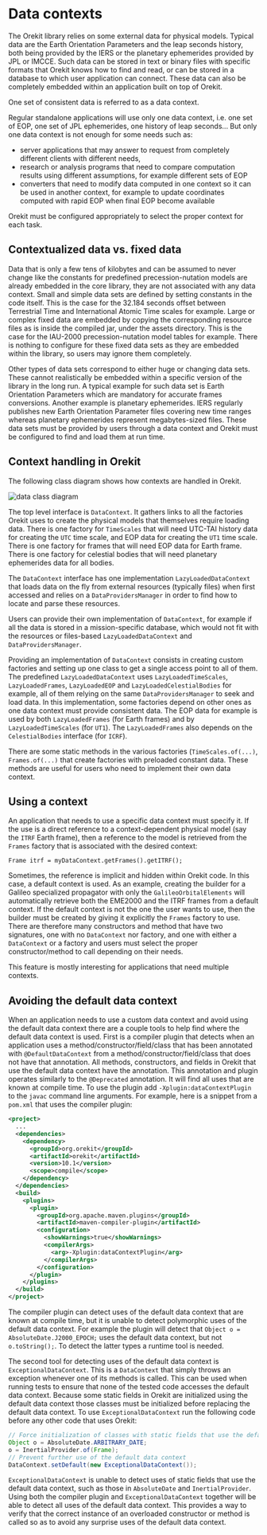 <!--- Copyright 2002-2021 CS GROUP
  Licensed under the Apache License, Version 2.0 (the "License");
  you may not use this file except in compliance with the License.
  You may obtain a copy of the License at

    http://www.apache.org/licenses/LICENSE-2.0

  Unless required by applicable law or agreed to in writing, software
  distributed under the License is distributed on an "AS IS" BASIS,
  WITHOUT WARRANTIES OR CONDITIONS OF ANY KIND, either express or implied.
  See the License for the specific language governing permissions and
  limitations under the License.
-->

# Data contexts

The Orekit library relies on some external data for physical models. Typical data
are the Earth Orientation Parameters and the leap seconds history, both being
provided by the IERS or the planetary ephemerides provided by JPL or IMCCE. Such data
can be stored in text or binary files with specific formats that Orekit knows how to
find and read, or can be stored in a database to which user application can connect.
These data can also be completely embedded within an application built on top of Orekit.

One set of consistent data is referred to as a data context.

Regular standalone applications will use only one data context, i.e. one set of EOP,
one set of JPL ephemerides, one history of leap seconds... But only one data context
is not enough for some needs such as:

  - server applications that may answer to request from completely different clients
    with different needs,
  - research or analysis programs that need to compare computation results using
    different assumptions, for example different sets of EOP
  - converters that need to modify data computed in one context so it can be used in
    another context, for example to update coordinates computed with rapid EOP when
    final EOP become available

Orekit must be configured appropriately to select the proper context for each task.

## Contextualized data vs. fixed data

Data that is only a few tens of kilobytes and can be assumed to never change like
the constants for predefined precession-nutation models are already embedded in the core
library, they are not associated with any data context. Small and simple data sets are
defined by setting constants in the code itself. This is the case for the 32.184 seconds
offset between Terrestrial Time and International Atomic Time scales for example. Large
or complex fixed data are embedded by copying the corresponding resource files as is inside
the compiled jar, under the assets directory. This is the case for the IAU-2000
precession-nutation model tables for example. There is nothing to configure for these
fixed data sets as they are embedded within the library, so users may ignore them completely.

Other types of data sets correspond to either huge or changing data sets. These cannot
realistically be embedded within a specific version of the library in the long run. A
typical example for such data set is Earth Orientation Parameters which are mandatory for
accurate frames conversions. Another example is planetary ephemerides. IERS regularly
publishes new Earth Orientation Parameter files covering new time ranges whereas planetary
ephemerides represent megabytes-sized files. These data sets must be provided by users
through a data context and Orekit must be configured to find and load them at run time.

## Context handling in Orekit

The following class diagram shows how contexts are handled in Orekit.

![data class diagram](../images/design/data-context-class-diagram.png)

The top level interface is `DataContext`. It gathers links to all the factories Orekit uses
to create the physical models that themselves require loading data. There is one
factory for `TimeScales` that will need UTC-TAI history data for creating the `UTC` time
scale, and EOP data for creating the `UT1` time scale. There is one factory for frames
that will need EOP data for Earth frame. There is one factory for celestial bodies that
will need planetary ephemerides data for all bodies.

The `DataContext` interface has one implementation `LazyLoadedDataContext` that loads data
on the fly from external resources (typically files) when first accessed and relies on a
`DataProvidersManager` in order to find how to locate and parse these resources.

Users can provide their own implementation of `DataContext`, for example if all the data
is stored in a mission-specific database, which would not fit with the resources or
files-based `LazyLoadedDataContext` and `DataProvidersManager`.

Providing an implementation of `DataContext` consists in creating custom factories and
setting up one class to get a single access point to all of them. The predefined `LazyLoadedDataContext`
uses `LazyLoadedTimeScales`, `LazyLoadedFrames`, `LazyLoadedEOP` and `LazyLoadedCelestialBodies`
for example, all of them relying on the same `DataProvidersManager` to seek and load data. In
this implementation, some factories depend on other ones as one data context must provide
consistent data. The EOP data for example is used by both `LazyLoadedFrames` (for Earth frames)
and by `LazyLoadedTimeScales` (for `UT1`). The `LazyLoadedFrames` also depends on the `CelestialBodies`
interface (for `ICRF`).

There are some static methods in the various factories (`TimeScales.of(...)`, `Frames.of(...)`
that create factories with preloaded constant data. These methods are useful for
users who need to implement their own data context.

## Using a context

An application that needs to use a specific data context must specify it. If the use is
a direct reference to a context-dependent physical model (say the `ITRF` Earth frame), then
a reference to the model is retrieved from the `Frames` factory that is associated with
the desired context:

    Frame itrf = myDataContext.getFrames().getITRF();

Sometimes, the reference is implicit and hidden within Orekit code. In this case, a default
context is used. As an example, creating the builder for a Galileo specialized propagator with
only the `GalileoOrbitalElements` will automatically retrieve both the EME2000 and the ITRF
frames from a default context. If the default context is not the one the user wants to use,
then the builder must be created by giving it explicitly the `Frames` factory to use. There
are therefore many constructors and method that have two signatures, one with no `DataContext`
nor factory, and one with either a `DataContext` or a factory and users must select the
proper constructor/method to call depending on their needs.

This feature is mostly interesting for applications that need multiple contexts.

## Avoiding the default data context

When an application needs to use a custom data context and avoid using the default data
context there are a couple tools to help find where the default data context is used.
First is a compiler plugin that detects when an application uses a
method/constructor/field/class that has been annotated with `@DefaultDataContext` from a
method/constructor/field/class that does not have that annotation. All methods,
constructors, and fields in Orekit that use the default data context have the annotation.
This annotation and plugin operates similarly to the `@Deprecated` annotation. It will
find all uses that are known at compile time. To use the plugin add
`-Xplugin:dataContextPlugin` to the `javac` command line arguments. For example, here is a
snippet from a `pom.xml` that uses the compiler plugin:

```xml
<project>
  ...
  <dependencies>
    <dependency>
      <groupId>org.orekit</groupId>
      <artifactId>orekit</artifactId>
      <version>10.1</version>
      <scope>compile</scope>
    </dependency>
  </dependencies>
  <build>
    <plugins>
      <plugin>
        <groupId>org.apache.maven.plugins</groupId>
        <artifactId>maven-compiler-plugin</artifactId>
        <configuration>
          <showWarnings>true</showWarnings>
          <compilerArgs>
            <arg>-Xplugin:dataContextPlugin</arg>
          </compilerArgs>
        </configuration>
      </plugin>
    </plugins>
  </build>
</project>
```

The compiler plugin can detect uses of the default data context that are known at compile
time, but it is unable to detect polymorphic uses of the default data context. For example
the plugin will detect that `Object o = AbsoluteDate.J2000_EPOCH;` uses the default data
context, but not `o.toString();`. To detect the latter types a runtime tool is needed.

The second tool for detecting uses of the default data context is
`ExceptionalDataContext`. This is a `DataContext` that simply throws an exception whenever
one of its methods is called. This can be used when running tests to ensure that none of
the tested code accesses the default data context. Because some static fields in Orekit
are initialized using the default data context those classes must be initialized before
replacing the default data context. To use `ExceptionalDataContext` run the following code
before any other code that uses Orekit:

```java
// Force initialization of classes with static fields that use the default data context
Object o = AbsoluteDate.ARBITRARY_DATE;
o = InertialProvider.of(Frame);
// Prevent further use of the default data context
DataContext.setDefault(new ExceptionalDataContext());
```

`ExceptionalDataContext` is unable to detect uses of static fields that use the default
data context, such as those in `AbsoluteDate` and `InertialProvider`. Using both the
compiler plugin and `ExceptionalDataContext` together will be able to detect all uses of
the default data context. This provides a way to verify that the correct instance of an
overloaded constructor or method is called so as to avoid any surprise uses of the default
data context.
